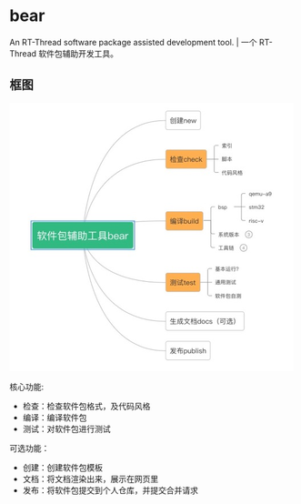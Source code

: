 # bear
An RT-Thread software package assisted development tool. | 一个 RT-Thread 软件包辅助开发工具。

## 框图

![框图](figures/design.jpg)

核心功能:
- 检查：检查软件包格式，及代码风格
- 编译：编译软件包
- 测试：对软件包进行测试

可选功能：
- 创建：创建软件包模板
- 文档：将文档渲染出来，展示在网页里
- 发布：将软件包提交到个人仓库，并提交合并请求
